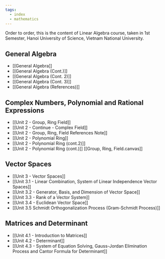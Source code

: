 ```yaml
---
tags:
  - index
  - mathematics
---
```

Order to order, this is the content of Linear Algebra course, taken in 1st Semester, Hanoi University of Science, Vietnam National University. 
## General Algebra
- [[General Algebra]]
- [[General Algebra (Cont.)]]
- [[General Algebra (Cont. 2)]]
- [[General Algebra (Cont. 3)]]
- [[General Algebra (References)]]
## Complex Numbers, Polynomial and Rational Expressions
- [[Unit 2 - Group, Ring Field]]
- [[Unit 2 - Continue - Complex Field]]
- [[Unit 2 - Group, Ring, Field References Note]]
- [[Unit 2 - Polynomial Ring]]
- [[Unit 2 - Polynomial Ring (cont.2)]]
- [[Unit 2 - Polynomial Ring (cont.)]]
[[Group, Ring, Field.canvas]]
## Vector Spaces
- [[Unit 3 - Vector Spaces]]
- [[Unit 3.1 - Linear Combination, System of Linear Independence Vector Spaces]]
- [[Unit 3.2 - Generator, Basis, and Dimension of Vector Space]]
- [[Unit 3.3 - Rank of a Vector System]]
- [[Unit 3.4 - Euclidean Vector Space]]
- [[Unit 3.5 Schmidt Orthogonalization Process (Gram-Schmidt Process)]]
## Matrices and Determinant
- [[Unit 4.1 - Introduction to Matrices]]
- [[Unit 4.2 - Determinant]]
- [[Unit 4.3 - System of Equation Solving, Gauss-Jordan Elimination Process and Cantor Formula for Determinant]]
